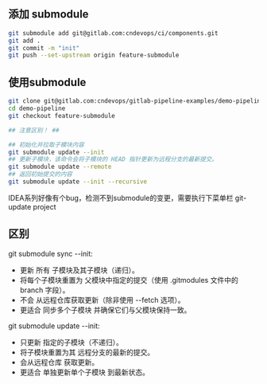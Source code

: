 ## 添加 submodule
```bash
git submodule add git@gitlab.com:cndevops/ci/components.git
git add .
git commit -m "init"
git push --set-upstream origin feature-submodule
```

## 使用submodule
```bash
git clone git@gitlab.com:cndevops/gitlab-pipeline-examples/demo-pipeline.git
cd demo-pipeline
git checkout feature-submodule

## 注意区别！ ## 

## 初始化并拉取子模块内容
git submodule update --init
## 更新子模块，该命令会将子模块的 HEAD 指针更新为远程分支的最新提交。
git submodule update --remote
## 返回初始提交的内容
git submodule update --init --recursive
```
IDEA系列好像有个bug，检测不到submodule的变更，需要执行下菜单栏 git-update project


## 区别
git submodule sync --init:

* 更新 所有 子模块及其子模块（递归）。
* 将每个子模块重置为 父模块中指定的提交（使用 .gitmodules 文件中的 branch 字段）。
* 不会 从远程仓库获取更新（除非使用 --fetch 选项）。
* 更适合 同步多个子模块 并确保它们与父模块保持一致。

git submodule update --init:
* 只更新 指定的子模块（不递归）。
* 将子模块重置为其 远程分支的最新的提交。
* 会从远程仓库 获取更新。
* 更适合 单独更新单个子模块 到最新状态。
```

